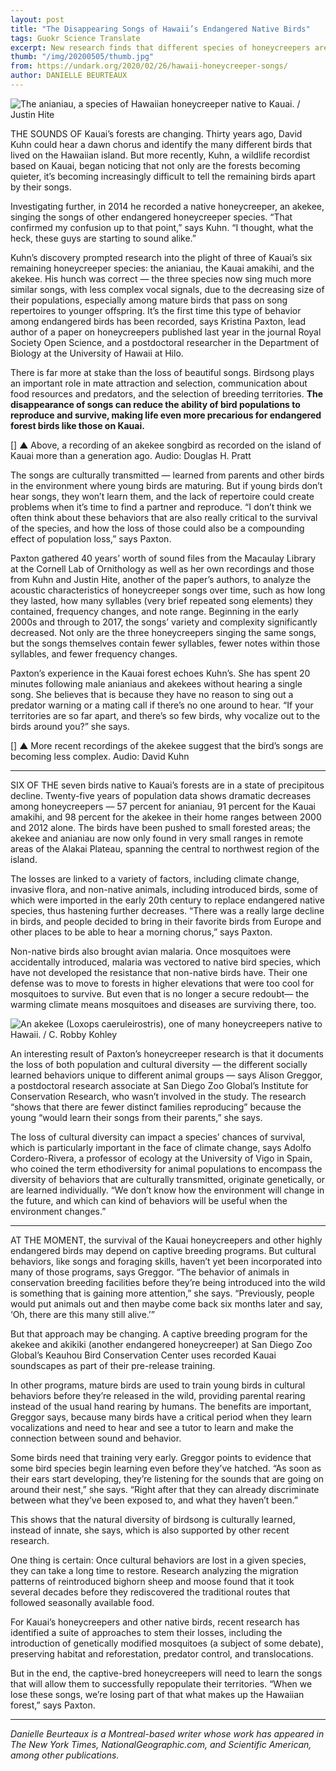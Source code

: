 ```yaml
---
layout: post
title: "The Disappearing Songs of Hawaii’s Endangered Native Birds"
tags: Guokr Science Translate
excerpt: New research finds that different species of honeycreepers are singing the same songs. What does that mean for survival?
thumb: "/img/20200505/thumb.jpg"
from: https://undark.org/2020/02/26/hawaii-honeycreeper-songs/
author: DANIELLE BEURTEAUX
---
```


![The anianiau, a species of Hawaiian honeycreeper native to Kauai. / Justin Hite](001.jpg)

THE SOUNDS OF Kauai’s forests are changing. Thirty years ago, David Kuhn could hear a dawn chorus and identify the many different birds that lived on the Hawaiian island. But more recently, Kuhn, a wildlife recordist based on Kauai, began noticing that not only are the forests becoming quieter, it’s becoming increasingly difficult to tell the remaining birds apart by their songs.

Investigating further, in 2014 he recorded a native honeycreeper, an akekee, singing the songs of other endangered honeycreeper species. “That confirmed my confusion up to that point,” says Kuhn. “I thought, what the heck, these guys are starting to sound alike.”

Kuhn’s discovery prompted research into the plight of three of Kauai’s six remaining honeycreeper species: the anianiau, the Kauai amakihi, and the akekee. His hunch was correct — the three species now sing much more similar songs, with less complex vocal signals, due to the decreasing size of their populations, especially among mature birds that pass on song repertoires to younger offspring. It’s the first time this type of behavior among endangered birds has been recorded, says Kristina Paxton, lead author of a paper on honeycreepers published last year in the journal Royal Society Open Science, and a postdoctoral researcher in the Department of Biology at the University of Hawaii at Hilo.

There is far more at stake than the loss of beautiful songs. Birdsong plays an important role in mate attraction and selection, communication about food resources and predators, and the selection of breeding territories. **The disappearance of songs can reduce the ability of bird populations to reproduce and survive, making life even more precarious for endangered forest birds like those on Kauai.**

[]
▲ Above, a recording of an akekee songbird as recorded on the island of Kauai more than a generation ago. Audio: Douglas H. Pratt

The songs are culturally transmitted — learned from parents and other birds in the environment where young birds are maturing. But if young birds don’t hear songs, they won’t learn them, and the lack of repertoire could create problems when it’s time to find a partner and reproduce. “I don’t think we often think about these behaviors that are also really critical to the survival of the species, and how the loss of those could also be a compounding effect of population loss,” says Paxton.

Paxton gathered 40 years’ worth of sound files from the Macaulay Library at the Cornell Lab of Ornithology as well as her own recordings and those from Kuhn and Justin Hite, another of the paper’s authors, to analyze the acoustic characteristics of honeycreeper songs over time, such as how long they lasted, how many syllables (very brief repeated song elements) they contained, frequency changes, and note range. Beginning in the early 2000s and through to 2017, the songs’ variety and complexity significantly decreased. Not only are the three honeycreepers singing the same songs, but the songs themselves contain fewer syllables, fewer notes within those syllables, and fewer frequency changes.

Paxton’s experience in the Kauai forest echoes Kuhn’s. She has spent 20 minutes following male anianiaus and akekees without hearing a single song. She believes that is because they have no reason to sing out a predator warning or a mating call if there’s no one around to hear. “If your territories are so far apart, and there’s so few birds, why vocalize out to the birds around you?” she says.

[]
▲ More recent recordings of the akekee suggest that the bird’s songs are becoming less complex. Audio: David Kuhn

* * *

SIX OF THE seven birds native to Kauai’s forests are in a state of precipitous decline. Twenty-five years of population data shows dramatic decreases among honeycreepers — 57 percent for anianiau, 91 percent for the Kauai amakihi, and 98 percent for the akekee in their home ranges between 2000 and 2012 alone. The birds have been pushed to small forested areas; the akekee and anianiau are now only found in very small ranges in remote areas of the Alakai Plateau, spanning the central to northwest region of the island.

The losses are linked to a variety of factors, including climate change, invasive flora, and non-native animals, including introduced birds, some of which were imported in the early 20th century to replace endangered native species, thus hastening further decreases. “There was a really large decline in birds, and people decided to bring in their favorite birds from Europe and other places to be able to hear a morning chorus,” says Paxton.

Non-native birds also brought avian malaria. Once mosquitoes were accidentally introduced, malaria was vectored to native bird species, which have not developed the resistance that non-native birds have. Their one defense was to move to forests in higher elevations that were too cool for mosquitoes to survive. But even that is no longer a secure redoubt— the warming climate means mosquitoes and diseases are surviving there, too.

![An akekee (Loxops caeruleirostris), one of many honeycreepers native to Hawaii. / C. Robby Kohley](002.jpg)  

An interesting result of Paxton’s honeycreeper research is that it documents the loss of both population and cultural diversity — the different socially learned behaviors unique to different animal groups — says Alison Greggor, a postdoctoral research associate at San Diego Zoo Global’s Institute for Conservation Research, who wasn’t involved in the study. The research “shows that there are fewer distinct families reproducing” because the young “would learn their songs from their parents,” she says.

The loss of cultural diversity can impact a species’ chances of survival, which is particularly important in the face of climate change, says Adolfo Cordero-Rivera, a professor of ecology at the University of Vigo in Spain, who coined the term ethodiversity for animal populations to encompass the diversity of behaviors that are culturally transmitted, originate genetically, or are learned individually. “We don’t know how the environment will change in the future, and which can kind of behaviors will be useful when the environment changes.”

* * *

AT THE MOMENT, the survival of the Kauai honeycreepers and other highly endangered birds may depend on captive breeding programs. But cultural behaviors, like songs and foraging skills, haven’t yet been incorporated into many of those programs, says Greggor. “The behavior of animals in conservation breeding facilities before they’re being introduced into the wild is something that is gaining more attention,” she says. “Previously, people would put animals out and then maybe come back six months later and say, ‘Oh, there are this many still alive.’”

But that approach may be changing. A captive breeding program for the akekee and akikiki (another endangered honeycreeper) at San Diego Zoo Global’s Keauhou Bird Conservation Center uses recorded Kauai soundscapes as part of their pre-release training.

In other programs, mature birds are used to train young birds in cultural behaviors before they’re released in the wild, providing parental rearing instead of the usual hand rearing by humans. The benefits are important, Greggor says, because many birds have a critical period when they learn vocalizations and need to hear and see a tutor to learn and make the connection between sound and behavior.

Some birds need that training very early. Greggor points to evidence that some bird species begin learning even before they’ve hatched. “As soon as their ears start developing, they’re listening for the sounds that are going on around their nest,” she says. “Right after that they can already discriminate between what they’ve been exposed to, and what they haven’t been.”

This shows that the natural diversity of birdsong is culturally learned, instead of innate, she says, which is also supported by other recent research.

One thing is certain: Once cultural behaviors are lost in a given species, they can take a long time to restore. Research analyzing the migration patterns of reintroduced bighorn sheep and moose found that it took several decades before they rediscovered the traditional routes that followed seasonally available food.

For Kauai’s honeycreepers and other native birds, recent research has identified a suite of approaches to stem their losses, including the introduction of genetically modified mosquitoes (a subject of some debate), preserving habitat and reforestation, predator control, and translocations.

But in the end, the captive-bred honeycreepers will need to learn the songs that will allow them to successfully repopulate their territories. “When we lose these songs, we’re losing part of that what makes up the Hawaiian forest,” says Paxton.

* * *

_Danielle Beurteaux is a Montreal-based writer whose work has appeared in The New York Times, NationalGeographic.com, and Scientific American, among other publications._















